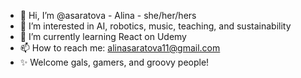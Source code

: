 - 👋 Hi, I’m @asaratova - Alina - she/her/hers
- 👀 I’m interested in AI, robotics, music, teaching, and sustainability
- 🌱 I’m currently learning React on Udemy
- 📫 How to reach me: alinasaratova11@gmail.com
- ✨ Welcome gals, gamers, and groovy people!

<!---
asaratova/asaratova is a ✨ special ✨ repository because its `README.md` (this file) appears on your GitHub profile.
You can click the Preview link to take a look at your changes.
--->
